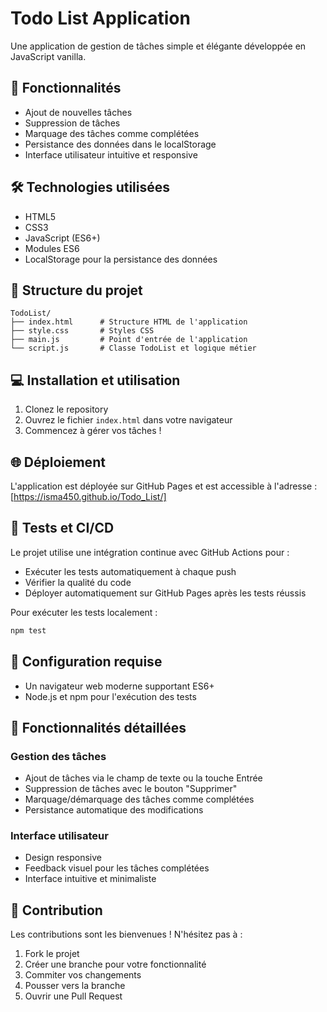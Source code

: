 # Todo List Application

Une application de gestion de tâches simple et élégante développée en JavaScript vanilla.

## 🚀 Fonctionnalités

- Ajout de nouvelles tâches
- Suppression de tâches
- Marquage des tâches comme complétées
- Persistance des données dans le localStorage
- Interface utilisateur intuitive et responsive

## 🛠️ Technologies utilisées

- HTML5
- CSS3
- JavaScript (ES6+)
- Modules ES6
- LocalStorage pour la persistance des données

## 📁 Structure du projet

```
TodoList/
├── index.html      # Structure HTML de l'application
├── style.css       # Styles CSS
├── main.js         # Point d'entrée de l'application
└── script.js       # Classe TodoList et logique métier
```

## 💻 Installation et utilisation

1. Clonez le repository
2. Ouvrez le fichier `index.html` dans votre navigateur
3. Commencez à gérer vos tâches !

## 🌐 Déploiement

L'application est déployée sur GitHub Pages et est accessible à l'adresse : [https://isma450.github.io/Todo_List/]

## 🧪 Tests et CI/CD

Le projet utilise une intégration continue avec GitHub Actions pour :
- Exécuter les tests automatiquement à chaque push
- Vérifier la qualité du code
- Déployer automatiquement sur GitHub Pages après les tests réussis

Pour exécuter les tests localement :

```bash
npm test
```

## 🔧 Configuration requise

- Un navigateur web moderne supportant ES6+
- Node.js et npm pour l'exécution des tests

## 📝 Fonctionnalités détaillées

### Gestion des tâches
- Ajout de tâches via le champ de texte ou la touche Entrée
- Suppression de tâches avec le bouton "Supprimer"
- Marquage/démarquage des tâches comme complétées
- Persistance automatique des modifications

### Interface utilisateur
- Design responsive
- Feedback visuel pour les tâches complétées
- Interface intuitive et minimaliste

## 🤝 Contribution

Les contributions sont les bienvenues ! N'hésitez pas à :
1. Fork le projet
2. Créer une branche pour votre fonctionnalité
3. Commiter vos changements
4. Pousser vers la branche
5. Ouvrir une Pull Request